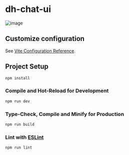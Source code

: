 # dh-chat-ui

![image](https://github.com/user-attachments/assets/865c7905-c457-4f37-8ed5-a2b332cec05a)

## Customize configuration

See [Vite Configuration Reference](https://vitejs.dev/config/).

## Project Setup

```sh
npm install
```

### Compile and Hot-Reload for Development

```sh
npm run dev
```

### Type-Check, Compile and Minify for Production

```sh
npm run build
```

### Lint with [ESLint](https://eslint.org/)

```sh
npm run lint
```
